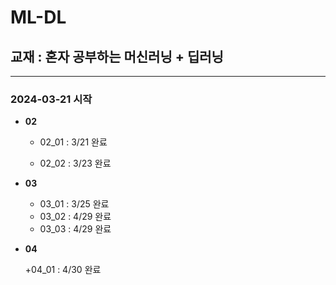 # ML-DL
## 교재 : 혼자 공부하는 머신러닝 + 딥러닝
--- 
### 2024-03-21 시작

+ **02**

  + 02_01 : 3/21 완료
  
  + 02_02 : 3/23 완료

+ **03**

  + 03_01 : 3/25 완료
  + 03_02 : 4/29 완료
  + 03_03 : 4/29 완료

+ **04**

   +04_01 : 4/30 완료
